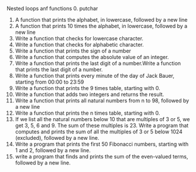 Nested loops anf functions
 0. putchar
 1. A function that prints the alphabet, in lowercase, followed by a new line
 2. A function that prints 10 times the alphabet, in lowercase, followed by a new line
 3. Write a function that checks for lowercase character. 
 4. Write a function that checks for alphabetic character.
 5. Write a function that prints the sign of a number
 6. Write a function that computes the absolute value of an integer.
 7. Write a function that prints the last digit of a number.Write a function that prints the last digit of a number.
 8. Write a function that prints every minute of the day of Jack Bauer, starting from 00:00 to 23:59
 9. Write a function that prints the 9 times table, starting with 0.
 10. Write a function that adds two integers and returns the result.
 11. Write a function that prints all natural numbers from n to 98, followed by a new line
 12. Write a function that prints the n times table, starting with 0.
 13. If we list all the natural numbers below 10 that are multiples of 3 or 5, we get 3, 5, 6 and 9. The sum of these multiples is 23. Write a program that computes and prints the sum of all the multiples of 3 or 5 below 1024 (excluded), followed by a new line.
 14. Write a program that prints the first 50 Fibonacci numbers, starting with 1 and 2, followed by a new line.
 15.  write a program that finds and prints the sum of the even-valued terms, followed by a new line.
